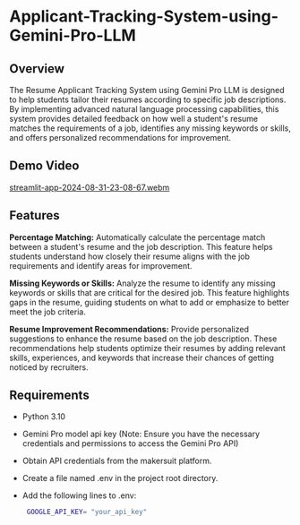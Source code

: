 # Applicant-Tracking-System-using-Gemini-Pro-LLM

## Overview
The Resume Applicant Tracking System using Gemini Pro LLM is designed to help students tailor their resumes according to specific job descriptions. By implementing advanced natural language processing capabilities, this system provides detailed feedback on how well a student's resume matches the requirements of a job, identifies any missing keywords or skills, and offers personalized recommendations for improvement.

## Demo Video
[streamlit-app-2024-08-31-23-08-67.webm](https://github.com/user-attachments/assets/e3ec9a3d-93c1-478a-9509-c58c734b4cc1)


## Features
**Percentage Matching:** Automatically calculate the percentage match between a student's resume and the job description. This feature helps students understand how closely their resume aligns with the job requirements and identify areas for improvement.

**Missing Keywords or Skills:** Analyze the resume to identify any missing keywords or skills that are critical for the desired job. This feature highlights gaps in the resume, guiding students on what to add or emphasize to better meet the job criteria.

**Resume Improvement Recommendations:** Provide personalized suggestions to enhance the resume based on the job description. These recommendations help students optimize their resumes by adding relevant skills, experiences, and keywords that increase their chances of getting noticed by recruiters.

## Requirements
- Python 3.10
- Gemini Pro model api key (Note: Ensure you have the necessary credentials and permissions to access the Gemini Pro API)
- Obtain API credentials from the makersuit platform.

- Create a file named .env in the project root directory.

- Add the following lines to .env:
  ```bash
   GOOGLE_API_KEY= "your_api_key"
   ```

